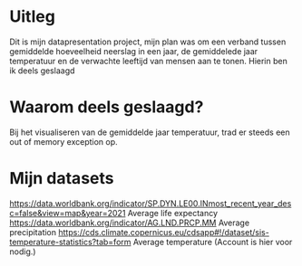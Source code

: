 # Uitleg
Dit is mijn datapresentation project, mijn plan was om een verband tussen gemiddelde hoeveelheid neerslag in een jaar, de gemiddelede jaar temperatuur en de verwachte leeftijd van mensen aan te tonen. Hierin ben ik deels geslaagd

# Waarom deels geslaagd?
Bij het visualiseren van de gemiddelde jaar temperatuur, trad er steeds een out of memory exception op. 

# Mijn datasets

https://data.worldbank.org/indicator/SP.DYN.LE00.INmost_recent_year_desc=false&view=map&year=2021  Average life expectancy  
https://data.worldbank.org/indicator/AG.LND.PRCP.MM  Average precipitation 
https://cds.climate.copernicus.eu/cdsapp#!/dataset/sis-temperature-statistics?tab=form  Average temperature (Account is hier voor nodig.)